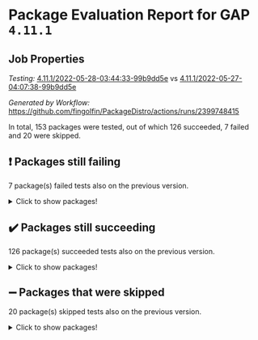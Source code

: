 # Package Evaluation Report for GAP `4.11.1`

## Job Properties

*Testing:* [4.11.1/2022-05-28-03:44:33-99b9dd5e](https://github.com/fingolfin/PackageDistro/blob/data/reports/4.11.1/2022-05-28-03:44:33-99b9dd5e) vs [4.11.1/2022-05-27-04:07:38-99b9dd5e](https://github.com/fingolfin/PackageDistro/blob/data/reports/4.11.1/2022-05-27-04:07:38-99b9dd5e)

*Generated by Workflow:* https://github.com/fingolfin/PackageDistro/actions/runs/2399748415

In total, 153 packages were tested, out of which 126 succeeded, 7 failed and 20 were skipped.

## :exclamation: Packages still failing

7 package(s) failed tests also on the previous version.
<details><summary>Click to show packages!</summary>

- fining 1.4.1 [(failure)](https://github.com/fingolfin/PackageDistro/runs/6634300541?check_suite_focus=true)
- francy 1.2.4 [(failure)](https://github.com/fingolfin/PackageDistro/runs/6634300688?check_suite_focus=true)
- hap 1.39 [(failure)](https://github.com/fingolfin/PackageDistro/runs/6634300978?check_suite_focus=true)
- normalizinterface 1.3.2 [(failure)](https://github.com/fingolfin/PackageDistro/runs/6634301707?check_suite_focus=true)
- packagemanager 1.2 [(failure)](https://github.com/fingolfin/PackageDistro/runs/6634301829?check_suite_focus=true)
- recog 1.3.2 [(failure)](https://github.com/fingolfin/PackageDistro/runs/6634302154?check_suite_focus=true)
- semigroups 4.0.0 [(failure)](https://github.com/fingolfin/PackageDistro/runs/6634302304?check_suite_focus=true)
</details>

## :heavy_check_mark: Packages still succeeding

126 package(s) succeeded tests also on the previous version.
<details><summary>Click to show packages!</summary>

- ace 5.4 [(success)](https://github.com/fingolfin/PackageDistro/runs/6634299279?check_suite_focus=true)
- aclib 1.3.2 [(success)](https://github.com/fingolfin/PackageDistro/runs/6634299321?check_suite_focus=true)
- agt 0.2 [(success)](https://github.com/fingolfin/PackageDistro/runs/6634299357?check_suite_focus=true)
- alnuth 3.2.1 [(success)](https://github.com/fingolfin/PackageDistro/runs/6634299382?check_suite_focus=true)
- anupq 3.2.6 [(success)](https://github.com/fingolfin/PackageDistro/runs/6634299416?check_suite_focus=true)
- atlasrep 2.1.2 [(success)](https://github.com/fingolfin/PackageDistro/runs/6634299437?check_suite_focus=true)
- autodoc 2022.03.10 [(success)](https://github.com/fingolfin/PackageDistro/runs/6634299468?check_suite_focus=true)
- automata 1.15 [(success)](https://github.com/fingolfin/PackageDistro/runs/6634299485?check_suite_focus=true)
- automgrp 1.3.2 [(success)](https://github.com/fingolfin/PackageDistro/runs/6634299512?check_suite_focus=true)
- autpgrp 1.10.2 [(success)](https://github.com/fingolfin/PackageDistro/runs/6634299559?check_suite_focus=true)
- cap 2022.05-08 [(success)](https://github.com/fingolfin/PackageDistro/runs/6634299640?check_suite_focus=true)
- caratinterface 2.3.3 [(success)](https://github.com/fingolfin/PackageDistro/runs/6634299692?check_suite_focus=true)
- cddinterface 2020.06.24 [(success)](https://github.com/fingolfin/PackageDistro/runs/6634299730?check_suite_focus=true)
- circle 1.6.5 [(success)](https://github.com/fingolfin/PackageDistro/runs/6634299774?check_suite_focus=true)
- classicpres 1.22 [(success)](https://github.com/fingolfin/PackageDistro/runs/6634299795?check_suite_focus=true)
- cohomolo 1.6.10 [(success)](https://github.com/fingolfin/PackageDistro/runs/6634299822?check_suite_focus=true)
- congruence 1.2.4 [(success)](https://github.com/fingolfin/PackageDistro/runs/6634299849?check_suite_focus=true)
- corelg 1.56 [(success)](https://github.com/fingolfin/PackageDistro/runs/6634299878?check_suite_focus=true)
- crime 1.6 [(success)](https://github.com/fingolfin/PackageDistro/runs/6634299914?check_suite_focus=true)
- crisp 1.4.5 [(success)](https://github.com/fingolfin/PackageDistro/runs/6634299944?check_suite_focus=true)
- crypting 0.10 [(success)](https://github.com/fingolfin/PackageDistro/runs/6634299972?check_suite_focus=true)
- cryst 4.1.24 [(success)](https://github.com/fingolfin/PackageDistro/runs/6634299996?check_suite_focus=true)
- crystcat 1.1.9 [(success)](https://github.com/fingolfin/PackageDistro/runs/6634300029?check_suite_focus=true)
- ctbllib 1.3.4 [(success)](https://github.com/fingolfin/PackageDistro/runs/6634300059?check_suite_focus=true)
- cubefree 1.19 [(success)](https://github.com/fingolfin/PackageDistro/runs/6634300113?check_suite_focus=true)
- curlinterface 2.2.2 [(success)](https://github.com/fingolfin/PackageDistro/runs/6634300146?check_suite_focus=true)
- cvec 2.7.5 [(success)](https://github.com/fingolfin/PackageDistro/runs/6634300186?check_suite_focus=true)
- datastructures 0.2.7 [(success)](https://github.com/fingolfin/PackageDistro/runs/6634300241?check_suite_focus=true)
- deepthought 1.0.5 [(success)](https://github.com/fingolfin/PackageDistro/runs/6634300284?check_suite_focus=true)
- design 1.7 [(success)](https://github.com/fingolfin/PackageDistro/runs/6634300329?check_suite_focus=true)
- difsets 2.3.1 [(success)](https://github.com/fingolfin/PackageDistro/runs/6634300359?check_suite_focus=true)
- digraphs 1.5.3 [(success)](https://github.com/fingolfin/PackageDistro/runs/6634300382?check_suite_focus=true)
- edim 1.3.5 [(success)](https://github.com/fingolfin/PackageDistro/runs/6634300402?check_suite_focus=true)
- example 4.3.1 [(success)](https://github.com/fingolfin/PackageDistro/runs/6634300432?check_suite_focus=true)
- factint 1.6.3 [(success)](https://github.com/fingolfin/PackageDistro/runs/6634300449?check_suite_focus=true)
- ferret 1.0.7 [(success)](https://github.com/fingolfin/PackageDistro/runs/6634300468?check_suite_focus=true)
- fga 1.4.0 [(success)](https://github.com/fingolfin/PackageDistro/runs/6634300493?check_suite_focus=true)
- float 1.0.3 [(success)](https://github.com/fingolfin/PackageDistro/runs/6634300568?check_suite_focus=true)
- format 1.4.3 [(success)](https://github.com/fingolfin/PackageDistro/runs/6634300587?check_suite_focus=true)
- forms 1.2.7 [(success)](https://github.com/fingolfin/PackageDistro/runs/6634300614?check_suite_focus=true)
- fplsa 1.2.5 [(success)](https://github.com/fingolfin/PackageDistro/runs/6634300643?check_suite_focus=true)
- fr 2.4.8 [(success)](https://github.com/fingolfin/PackageDistro/runs/6634300669?check_suite_focus=true)
- fwtree 1.3 [(success)](https://github.com/fingolfin/PackageDistro/runs/6634300710?check_suite_focus=true)
- gbnp 1.0.5 [(success)](https://github.com/fingolfin/PackageDistro/runs/6634300729?check_suite_focus=true)
- generalizedmorphismsforcap 2022.05-01 [(success)](https://github.com/fingolfin/PackageDistro/runs/6634300750?check_suite_focus=true)
- genss 1.6.6 [(success)](https://github.com/fingolfin/PackageDistro/runs/6634300766?check_suite_focus=true)
- gradedringforhomalg 2022.03-01 [(success)](https://github.com/fingolfin/PackageDistro/runs/6634300791?check_suite_focus=true)
- grape 4.8.5 [(success)](https://github.com/fingolfin/PackageDistro/runs/6634300820?check_suite_focus=true)
- groupoids 1.69 [(success)](https://github.com/fingolfin/PackageDistro/runs/6634300845?check_suite_focus=true)
- grpconst 2.6.2 [(success)](https://github.com/fingolfin/PackageDistro/runs/6634300879?check_suite_focus=true)
- guarana 0.96.3 [(success)](https://github.com/fingolfin/PackageDistro/runs/6634300915?check_suite_focus=true)
- guava 3.16 [(success)](https://github.com/fingolfin/PackageDistro/runs/6634300948?check_suite_focus=true)
- hapcryst 0.1.14 [(success)](https://github.com/fingolfin/PackageDistro/runs/6634301003?check_suite_focus=true)
- hecke 1.5.3 [(success)](https://github.com/fingolfin/PackageDistro/runs/6634301029?check_suite_focus=true)
- help 3.5 [(success)](https://github.com/fingolfin/PackageDistro/runs/6634301050?check_suite_focus=true)
- idrel 2.43 [(success)](https://github.com/fingolfin/PackageDistro/runs/6634301070?check_suite_focus=true)
- images 1.3.1 [(success)](https://github.com/fingolfin/PackageDistro/runs/6634301095?check_suite_focus=true)
- intpic 0.2.4 [(success)](https://github.com/fingolfin/PackageDistro/runs/6634301110?check_suite_focus=true)
- io 4.7.2 [(success)](https://github.com/fingolfin/PackageDistro/runs/6634301126?check_suite_focus=true)
- irredsol 1.4.3 [(success)](https://github.com/fingolfin/PackageDistro/runs/6634301142?check_suite_focus=true)
- json 2.1.0 [(success)](https://github.com/fingolfin/PackageDistro/runs/6634301155?check_suite_focus=true)
- jupyterkernel 1.4.1 [(success)](https://github.com/fingolfin/PackageDistro/runs/6634301174?check_suite_focus=true)
- jupyterviz 1.5.1 [(success)](https://github.com/fingolfin/PackageDistro/runs/6634301195?check_suite_focus=true)
- kan 1.34 [(success)](https://github.com/fingolfin/PackageDistro/runs/6634301218?check_suite_focus=true)
- kbmag 1.5.9 [(success)](https://github.com/fingolfin/PackageDistro/runs/6634301228?check_suite_focus=true)
- laguna 3.9.5 [(success)](https://github.com/fingolfin/PackageDistro/runs/6634301243?check_suite_focus=true)
- liealgdb 2.2.1 [(success)](https://github.com/fingolfin/PackageDistro/runs/6634301279?check_suite_focus=true)
- liepring 2.6 [(success)](https://github.com/fingolfin/PackageDistro/runs/6634301316?check_suite_focus=true)
- liering 2.4.2 [(success)](https://github.com/fingolfin/PackageDistro/runs/6634301336?check_suite_focus=true)
- linearalgebraforcap 2022.05-04 [(success)](https://github.com/fingolfin/PackageDistro/runs/6634301354?check_suite_focus=true)
- loops 3.4.1 [(success)](https://github.com/fingolfin/PackageDistro/runs/6634301384?check_suite_focus=true)
- lpres 1.0.3 [(success)](https://github.com/fingolfin/PackageDistro/runs/6634301404?check_suite_focus=true)
- majoranaalgebras 1.4 [(success)](https://github.com/fingolfin/PackageDistro/runs/6634301439?check_suite_focus=true)
- mapclass 1.4.5 [(success)](https://github.com/fingolfin/PackageDistro/runs/6634301464?check_suite_focus=true)
- matgrp 0.64 [(success)](https://github.com/fingolfin/PackageDistro/runs/6634301495?check_suite_focus=true)
- modisom 2.5.2 [(success)](https://github.com/fingolfin/PackageDistro/runs/6634301532?check_suite_focus=true)
- modulepresentationsforcap 2022.05-03 [(success)](https://github.com/fingolfin/PackageDistro/runs/6634301561?check_suite_focus=true)
- monoidalcategories 2022.05-05 [(success)](https://github.com/fingolfin/PackageDistro/runs/6634301593?check_suite_focus=true)
- nconvex 2020.11-04 [(success)](https://github.com/fingolfin/PackageDistro/runs/6634301624?check_suite_focus=true)
- nilmat 1.4.1 [(success)](https://github.com/fingolfin/PackageDistro/runs/6634301645?check_suite_focus=true)
- nock 1.5 [(success)](https://github.com/fingolfin/PackageDistro/runs/6634301675?check_suite_focus=true)
- nq 2.5.8 [(success)](https://github.com/fingolfin/PackageDistro/runs/6634301731?check_suite_focus=true)
- numericalsgps 1.3.0 [(success)](https://github.com/fingolfin/PackageDistro/runs/6634301759?check_suite_focus=true)
- openmath 11.5.1 [(success)](https://github.com/fingolfin/PackageDistro/runs/6634301786?check_suite_focus=true)
- orb 4.8.4 [(success)](https://github.com/fingolfin/PackageDistro/runs/6634301809?check_suite_focus=true)
- patternclass 2.4.2 [(success)](https://github.com/fingolfin/PackageDistro/runs/6634301846?check_suite_focus=true)
- permut 2.0.4 [(success)](https://github.com/fingolfin/PackageDistro/runs/6634301878?check_suite_focus=true)
- polenta 1.3.10 [(success)](https://github.com/fingolfin/PackageDistro/runs/6634301902?check_suite_focus=true)
- polymaking 0.8.6 [(success)](https://github.com/fingolfin/PackageDistro/runs/6634301927?check_suite_focus=true)
- primgrp 3.4.2 [(success)](https://github.com/fingolfin/PackageDistro/runs/6634301955?check_suite_focus=true)
- profiling 2.5.0 [(success)](https://github.com/fingolfin/PackageDistro/runs/6634301988?check_suite_focus=true)
- qpa 1.33 [(success)](https://github.com/fingolfin/PackageDistro/runs/6634302013?check_suite_focus=true)
- quagroup 1.8.3 [(success)](https://github.com/fingolfin/PackageDistro/runs/6634302046?check_suite_focus=true)
- radiroot 2.9 [(success)](https://github.com/fingolfin/PackageDistro/runs/6634302081?check_suite_focus=true)
- rcwa 4.6.4 [(success)](https://github.com/fingolfin/PackageDistro/runs/6634302105?check_suite_focus=true)
- rds 1.8 [(success)](https://github.com/fingolfin/PackageDistro/runs/6634302125?check_suite_focus=true)
- repndecomp 1.2.1 [(success)](https://github.com/fingolfin/PackageDistro/runs/6634302184?check_suite_focus=true)
- repsn 3.1.0 [(success)](https://github.com/fingolfin/PackageDistro/runs/6634302212?check_suite_focus=true)
- resclasses 4.7.2 [(success)](https://github.com/fingolfin/PackageDistro/runs/6634302238?check_suite_focus=true)
- scscp 2.3.1 [(success)](https://github.com/fingolfin/PackageDistro/runs/6634302269?check_suite_focus=true)
- sglppow 2.2 [(success)](https://github.com/fingolfin/PackageDistro/runs/6634302332?check_suite_focus=true)
- sgpviz 0.999.5 [(success)](https://github.com/fingolfin/PackageDistro/runs/6634302353?check_suite_focus=true)
- simpcomp 2.1.14 [(success)](https://github.com/fingolfin/PackageDistro/runs/6634302391?check_suite_focus=true)
- singular 2020.12.18 [(success)](https://github.com/fingolfin/PackageDistro/runs/6634302428?check_suite_focus=true)
- sla 1.5.3 [(success)](https://github.com/fingolfin/PackageDistro/runs/6634302472?check_suite_focus=true)
- smallgrp 1.5 [(success)](https://github.com/fingolfin/PackageDistro/runs/6634302506?check_suite_focus=true)
- smallsemi 0.6.13 [(success)](https://github.com/fingolfin/PackageDistro/runs/6634302551?check_suite_focus=true)
- sonata 2.9.4 [(success)](https://github.com/fingolfin/PackageDistro/runs/6634302604?check_suite_focus=true)
- sophus 1.25 [(success)](https://github.com/fingolfin/PackageDistro/runs/6634302646?check_suite_focus=true)
- spinsym 1.5.2 [(success)](https://github.com/fingolfin/PackageDistro/runs/6634302678?check_suite_focus=true)
- symbcompcc 1.3.2 [(success)](https://github.com/fingolfin/PackageDistro/runs/6634302707?check_suite_focus=true)
- thelma 1.3 [(success)](https://github.com/fingolfin/PackageDistro/runs/6634302745?check_suite_focus=true)
- tomlib 1.2.9 [(success)](https://github.com/fingolfin/PackageDistro/runs/6634302772?check_suite_focus=true)
- toric 1.9.5 [(success)](https://github.com/fingolfin/PackageDistro/runs/6634302791?check_suite_focus=true)
- transgrp 3.6.2 [(success)](https://github.com/fingolfin/PackageDistro/runs/6634302812?check_suite_focus=true)
- ugaly 4.0.2 [(success)](https://github.com/fingolfin/PackageDistro/runs/6634302850?check_suite_focus=true)
- unipot 1.5 [(success)](https://github.com/fingolfin/PackageDistro/runs/6634302904?check_suite_focus=true)
- unitlib 4.1.0 [(success)](https://github.com/fingolfin/PackageDistro/runs/6634302956?check_suite_focus=true)
- utils 0.72 [(success)](https://github.com/fingolfin/PackageDistro/runs/6634302987?check_suite_focus=true)
- uuid 0.7 [(success)](https://github.com/fingolfin/PackageDistro/runs/6634303014?check_suite_focus=true)
- walrus 0.9991 [(success)](https://github.com/fingolfin/PackageDistro/runs/6634303046?check_suite_focus=true)
- wedderga 4.10.2 [(success)](https://github.com/fingolfin/PackageDistro/runs/6634303073?check_suite_focus=true)
- xmod 2.88 [(success)](https://github.com/fingolfin/PackageDistro/runs/6634303095?check_suite_focus=true)
- xmodalg 1.22 [(success)](https://github.com/fingolfin/PackageDistro/runs/6634303115?check_suite_focus=true)
- yangbaxter 0.10.0 [(success)](https://github.com/fingolfin/PackageDistro/runs/6634303136?check_suite_focus=true)
- zeromqinterface 0.13 [(success)](https://github.com/fingolfin/PackageDistro/runs/6634303159?check_suite_focus=true)
</details>

## :heavy_minus_sign: Packages that were skipped

20 package(s) skipped tests also on the previous version.
<details><summary>Click to show packages!</summary>

- 4ti2interface 2022.03-01 [(skipped)](https://github.com/fingolfin/PackageDistro/runs/6634254971?check_suite_focus=true)
- browse 1.8.14 [(skipped)](https://github.com/fingolfin/PackageDistro/runs/6634254971?check_suite_focus=true)
- examplesforhomalg 2022.03-01 [(skipped)](https://github.com/fingolfin/PackageDistro/runs/6634254971?check_suite_focus=true)
- gapdoc 1.6.5 [(skipped)](https://github.com/fingolfin/PackageDistro/runs/6634254971?check_suite_focus=true)
- gauss 2022.03-01 [(skipped)](https://github.com/fingolfin/PackageDistro/runs/6634254971?check_suite_focus=true)
- gaussforhomalg 2022.03-01 [(skipped)](https://github.com/fingolfin/PackageDistro/runs/6634254971?check_suite_focus=true)
- gradedmodules 2022.03-01 [(skipped)](https://github.com/fingolfin/PackageDistro/runs/6634254971?check_suite_focus=true)
- homalg 2022.03-01 [(skipped)](https://github.com/fingolfin/PackageDistro/runs/6634254971?check_suite_focus=true)
- homalgtocas 2022.03-01 [(skipped)](https://github.com/fingolfin/PackageDistro/runs/6634254971?check_suite_focus=true)
- io_forhomalg 2022.03-01 [(skipped)](https://github.com/fingolfin/PackageDistro/runs/6634254971?check_suite_focus=true)
- itc 1.5.1 [(skipped)](https://github.com/fingolfin/PackageDistro/runs/6634254971?check_suite_focus=true)
- localizeringforhomalg 2022.03-01 [(skipped)](https://github.com/fingolfin/PackageDistro/runs/6634254971?check_suite_focus=true)
- matricesforhomalg 2022.04-01 [(skipped)](https://github.com/fingolfin/PackageDistro/runs/6634254971?check_suite_focus=true)
- modules 2022.03-01 [(skipped)](https://github.com/fingolfin/PackageDistro/runs/6634254971?check_suite_focus=true)
- polycyclic 2.16 [(skipped)](https://github.com/fingolfin/PackageDistro/runs/6634254971?check_suite_focus=true)
- ringsforhomalg 2022.04-01 [(skipped)](https://github.com/fingolfin/PackageDistro/runs/6634254971?check_suite_focus=true)
- sco 2022.03-01 [(skipped)](https://github.com/fingolfin/PackageDistro/runs/6634254971?check_suite_focus=true)
- toolsforhomalg 2022.05-01 [(skipped)](https://github.com/fingolfin/PackageDistro/runs/6634254971?check_suite_focus=true)
- toricvarieties 2022.03.23 [(skipped)](https://github.com/fingolfin/PackageDistro/runs/6634254971?check_suite_focus=true)
- xgap 4.31 [(skipped)](https://github.com/fingolfin/PackageDistro/runs/6634254971?check_suite_focus=true)
</details>

